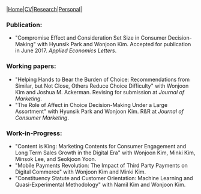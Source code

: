 |[Home](/README.md)|[CV](/CV.md)|[Research](/Research.md)|[Personal](/Personal.md)| 

### Publication:
* "Compromise Effect and Consideration Set Size in Consumer Decision-Making" with Hyunsik Park and Wonjoon Kim. Accepted for publication in June 2017. _Applied Economics Letters_.

### Working papers:
* "Helping Hands to Bear the Burden of Choice: Recommendations from Similar, but Not Close, Others Reduce Choice Difficulty" with Wonjoon Kim and Joshua M. Ackerman. Revising for submission at _Journal of Marketing_.
* "The Role of Affect in Choice Decision-Making Under a Large Assortment" with Hyunsik Park and Wonjoon Kim. R&R at _Journal of Consumer Marketing_.

### Work-in-Progress:
* "Content is King: Marketing Contents for Consumer Engagement and Long Term Sales Growth in the Digital Era" with Wonjoon Kim, Minki Kim, Minsok Lee, and Seokjoon Yoon.
* "Mobile Payments Revolution: The Impact of Third Party Payments on Digital Commerce" with Wonjoon Kim and Minki Kim.
* "Constituency Statute and Customer Orientation: Machine Learning and Quasi-Experimental Methodology" with Namil Kim and Wonjoon Kim.
